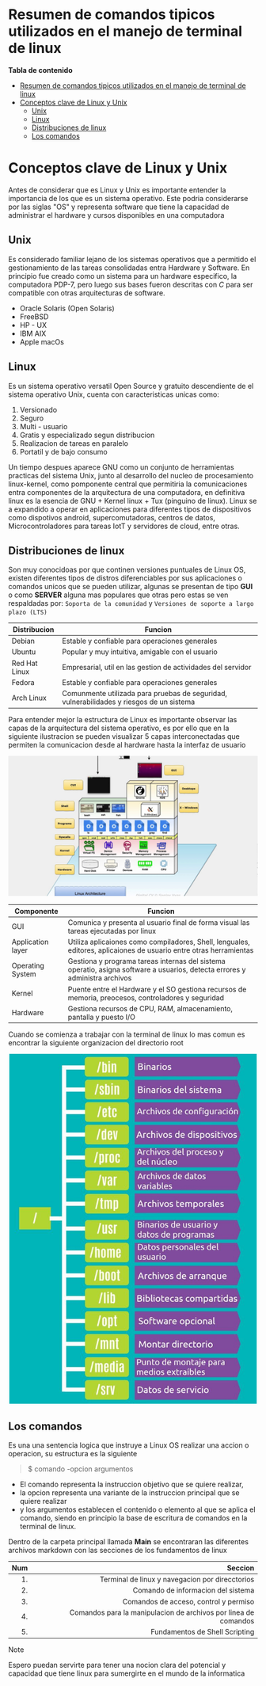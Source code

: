 # Resumen de comandos tipicos utilizados en el manejo de terminal de linux

**Tabla de contenido**

- [Resumen de comandos tipicos utilizados en el manejo de terminal de linux](#resumen-de-comandos-tipicos-utilizados-en-el-manejo-de-terminal-de-linux)
- [Conceptos clave de Linux y Unix](#conceptos-clave-de-linux-y-unix)
  - [Unix](#unix)
  - [Linux](#linux)
  - [Distribuciones de linux](#distribuciones-de-linux)
  - [Los comandos](#los-comandos)

# Conceptos clave de Linux y Unix
Antes de considerar que es Linux y Unix es importante entender la importancia de los que es un sistema operativo. Este podria considerarse por las siglas "OS" y representa software que tiene la capacidad de administrar el hardware y cursos disponibles en una computadora
## Unix 
Es considerado familiar lejano de los sistemas operativos que a permitido el gestionamiento de las tareas consolidadas entra Hardware y Software. En principio fue creado como un sistema para un hardware especifico, la computadora PDP-7, pero luego sus bases fueron descritas con <em>C</em> para ser compatible con otras arquitecturas de software.
- Oracle Solaris (Open Solaris)
- FreeBSD
- HP - UX
- IBM AIX
- Apple macOs
  
## Linux
Es un sistema operativo versatil Open Source y gratuito descendiente de el sistema operativo Unix, cuenta con caracteristicas unicas como:
1. Versionado
2. Seguro
3. Multi - usuario
4. Gratis y especializado segun distribucion
5. Realizacion de tareas en paralelo
6. Portatil y de bajo consumo

Un tiempo despues aparece GNU como un conjunto de herramientas practicas del sistema Unix, junto al desarrollo del nucleo de procesamiento linux-kernel, como pomponente central que permitiria la comunicaciones entra componentes de la arquitectura de una computadora, en definitiva linux es la esencia de GNU + Kernel linux + Tux (pinguino de linux).
Linux se a expandido a operar en aplicaciones para diferentes tipos de dispositivos como dispotivos android, supercomutadoras, centros de datos, Microcontroladores para tareas IotT y servidores de cloud, entre otras.

## Distribuciones de linux
Son muy conocidoas por que continen versiones puntuales de Linux OS, existen diferentes tipos de distros diferenciables por sus aplicaciones o comandos unicos que se pueden utilizar, algunas se presentan de tipo **GUI** o como **SERVER** alguna mas populares que otras pero estas se ven respaldadas por: `Soporta de la comunidad` y `Versiones de soporte a largo plazo (LTS)`   

| Distribucion  | Funcion                                                                                  |
| ------------- | ---------------------------------------------------------------------------------------- |
| Debian        | Estable y confiable para operaciones generales                                           |
| Ubuntu        | Popular y muy intuitiva, amigable con el usuario                                         |
| Red Hat Linux | Empresarial, util en las gestion de actividades del servidor                             |
| Fedora        | Estable y confiable para operaciones generales                                           |
| Arch Linux    | Comunmente utilizada para pruebas de seguridad, vulnerabilidades y riesgos de un sistema |

Para entender mejor la estructura de Linux es importante observar las capas de la arquitectura del sistema operativo, es por ello que en la siguiente ilustracion se pueden visualizar 5 capas interconectadas que permiten la comunicacion desde al hardware hasta la interfaz de usuario
<div style="text-align: center;">
<img src="Comandos_Linux\pictures_folder\Linux_Architecture.jpg" alt="Ejemplo de Imagen" width="700">
</div>

| Componente        | Funcion                                                                                                                     |
| ----------------- | --------------------------------------------------------------------------------------------------------------------------- |
| GUI               | Comunica y presenta al usuario final de forma visual las tareas ejecutadas por linux                                        |
| Application layer | Utiliza aplicaiones como compiladores, Shell, lenguales, editores, aplicaiones de usuario entre otras herramientas          |
| Operating System  | Gestiona y programa tareas internas del sistema operatio, asigna software a usuarios, detecta errores y administra archivos |
| Kernel            | Puente entre el Hardware y el SO gestiona recursos de memoria, preocesos, controladores y seguridad                         |
| Hardware          | Gestiona recursos de CPU, RAM, almacenamiento, pantalla y puesto I/O                                                        |

Cuando se comienza a trabajar con la terminal de linux lo mas comun es encontrar la siguiente organizacion del directorio root
<div style="text-align: center;">
<img src="Comandos_Linux\pictures_folder\Directorios-del-sistema-Linux.jpg" alt="Ejemplo de Imagen" width="500">
</div>

## Los comandos
Es una una sentencia logica que instruye a Linux OS realizar una accion o operacion, su estructura es la siguiente
> $ comando   -opcion   argumentos
- El comando representa la instruccion objetivo que se quiere realizar, 
- la opcion representa una variante de la instruccion principal que se quiere realizar
- y los argumentos establecen el contenido o elemento al que se aplica el comando, siendo en principio la base de escritura de comandos en la terminal de linux.

Dentro  de la carpeta principal llamada <Strong>Main</Strong> se encontraran las diferentes archivos markdown con las secciones de los fundamentos de linux

|  Num |                                                         Seccion |
| ---: | --------------------------------------------------------------: |
|   1. |                 Terminal de linux y navegacion por direcctorios |
|   2. |                              Comando de informacion del sistema |
|   3. |                           Comandos de acceso, control y permiso |
|   4. | Comandos para la manipulacion de archivos por linea de comandos |
|   5. |                                  Fundamentos de Shell Scripting |

> [!NOTE]
> Espero puedan servirte para tener una nocion clara del potencial y capacidad que tiene linux para sumergirte en el mundo de la informatica 